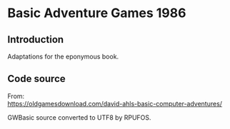# Basic Adventure Games 1986

## Introduction

Adaptations for the eponymous book.


## Code source

From:\
https://oldgamesdownload.com/david-ahls-basic-computer-adventures/

GWBasic source converted to UTF8 by RPUFOS.

